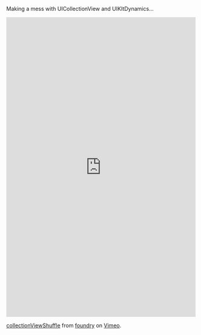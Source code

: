 Making a mess with UICollectionView and UIKItDynamics...  


<iframe src="https://player.vimeo.com/video/137281160" width="500" height="793" frameborder="0" webkitallowfullscreen mozallowfullscreen allowfullscreen></iframe> <p><a href="https://vimeo.com/137281160">collectionViewShuffle</a> from <a href="https://vimeo.com/user41225133">foundry</a> on <a href="https://vimeo.com">Vimeo</a>.</p>
